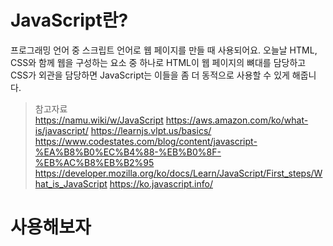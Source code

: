 # JavaScript란?
프로그래밍 언어 중 스크립트 언어로 웹 페이지를 만들 때 사용되어요. 오늘날 HTML, CSS와 함께 웹을 구성하는 요소 중 하나로 HTML이 웹 페이지의 뼈대를 담당하고 CSS가 외관을 담당하면 JavaScript는 이들을 좀 더 동적으로 사용할 수 있게 해줍니다.  
> 참고자료  
> https://namu.wiki/w/JavaScript
> https://aws.amazon.com/ko/what-is/javascript/
> https://learnjs.vlpt.us/basics/
> https://www.codestates.com/blog/content/javascript-%EA%B8%B0%EC%B4%88-%EB%B0%8F-%EB%AC%B8%EB%B2%95
> https://developer.mozilla.org/ko/docs/Learn/JavaScript/First_steps/What_is_JavaScript
> https://ko.javascript.info/

# 사용해보자